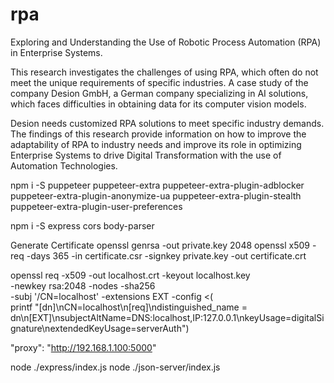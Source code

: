 # rpa
Exploring and Understanding the Use of Robotic Process Automation (RPA) in Enterprise Systems.

This research investigates the challenges of using RPA, which often do not meet the unique requirements of specific industries.
A case study of the company Desion GmbH, a German company specializing in AI solutions, which faces difficulties in obtaining data for its computer vision models. 

Desion needs customized RPA solutions to meet specific industry demands.
The findings of this research provide information on how to improve the adaptability of RPA to industry needs and improve its role in optimizing Enterprise Systems to drive Digital Transformation with the use of Automation Technologies.

npm i -S puppeteer puppeteer-extra puppeteer-extra-plugin-adblocker puppeteer-extra-plugin-anonymize-ua puppeteer-extra-plugin-stealth puppeteer-extra-plugin-user-preferences

npm i -S express cors body-parser

Generate Certificate
openssl genrsa -out private.key 2048
openssl x509 -req -days 365 -in certificate.csr -signkey private.key -out certificate.crt

openssl req -x509 -out localhost.crt -keyout localhost.key \
    -newkey rsa:2048 -nodes -sha256 \
    -subj '/CN=localhost' -extensions EXT -config <( \
    printf "[dn]\nCN=localhost\n[req]\ndistinguished_name = dn\n[EXT]\nsubjectAltName=DNS:localhost,IP:127.0.0.1\nkeyUsage=digitalSignature\nextendedKeyUsage=serverAuth")


"proxy": "http://192.168.1.100:5000"


node ./express/index.js
node ./json-server/index.js